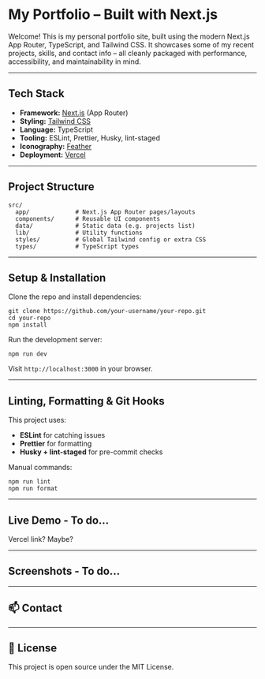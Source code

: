 # My Portfolio – Built with Next.js

Welcome! This is my personal portfolio site, built using the modern Next.js App Router, TypeScript, and Tailwind CSS. It showcases some of my recent projects, skills, and contact info – all cleanly packaged with performance, accessibility, and maintainability in mind.

---

## Tech Stack

- **Framework:** [Next.js](https://nextjs.org/) (App Router)
- **Styling:** [Tailwind CSS](https://tailwindcss.com/)
- **Language:** TypeScript
- **Tooling:** ESLint, Prettier, Husky, lint-staged
- **Iconography:** [Feather](https://feathericons.com/)
- **Deployment:** [Vercel](https://vercel.com/)

---

## Project Structure

```
src/
  app/             # Next.js App Router pages/layouts
  components/      # Reusable UI components
  data/            # Static data (e.g. projects list)
  lib/             # Utility functions
  styles/          # Global Tailwind config or extra CSS
  types/           # TypeScript types
```

---

## Setup & Installation

Clone the repo and install dependencies:

```
git clone https://github.com/your-username/your-repo.git
cd your-repo
npm install
```

Run the development server:

```
npm run dev
```

Visit `http://localhost:3000` in your browser.

---

## Linting, Formatting & Git Hooks

This project uses:

- **ESLint** for catching issues
- **Prettier** for formatting
- **Husky + lint-staged** for pre-commit checks

Manual commands:

```
npm run lint
npm run format
```

---

## Live Demo - To do...

Vercel link? Maybe?

---

## Screenshots - To do...

---

## 📫 Contact

---

## 📄 License

This project is open source under the MIT License.

